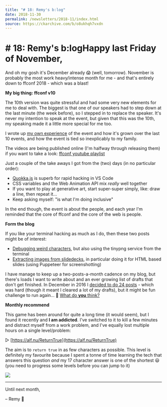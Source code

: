 ```yaml
---
title: "# 18: Remy's b:log"
date: 2018-11-30
permalink: /newsletters/2018-11/index.html
source: https://ckarchive.com/b/o8ukhqh7vxdn
---
```


# # 18: Remy's b:logHappy last Friday of November,  

And oh my gosh it's December already 😱 (well, tomorrow). November is probably the most work heavy/intense month for me - and that's entirely down to ffconf 2018 - which was a blast!

**My big thing: ffconf v10**

The 10th version was quite stressful and had some very new elements for me to deal with. The biggest is that one of our speakers had to step down at the last minute (the week before), so I stepped in to replace the speaker. It's never my intention to speak at the event, but given that this was the 10th, my speaking made it a little more special for me too.

I wrote up [my own experience](https://remysharp.com/2018/11/26/ffconf-v10-updates-my-experience) of the event and how it's grown over the last 10 events, and how the event is tied so inexplicably to my family.

The videos are being published online (I'm halfway through releasing them) if you want to take a look: [ffconf youtube playlist](https://www.youtube.com/playlist?list=PLXmT1r4krsTo5KtThq4dATD_ctsV8mdJQ)

Just a couple of the take aways I got from the (two) days (in no particular order):

*   [Quokka.js](https://quokkajs.com/) is superb for rapid hacking in VS Code
*   CSS variables and the Web Animation API mix _really_ well together
*   If you want to play at generative art, start super-super simply, like: draw a line, then repeat it…
*   Keep asking myself: "is what I'm doing inclusive"

In the end though, the event is about the people, and each year I'm reminded that the core of ffconf and the core of the web is people.

**Form the blog**

If you like your terminal hacking as much as I do, then these two posts might be of interest:

*   [Debugging weird characters](https://remysharp.com/2018/10/29/shell-debugging-vanishing-text), but also using the tinypng service from the terminal
*   [Extracting images from slidedecks](https://remysharp.com/2018/11/29/ways-to-extract-slides), in particular doing it for HTML based slides (using Puppeteer for screenshotting)

I have manage to keep up a two-posts-a-month cadence on my blog, but there's loads I want to write about and an ever growing list of drafts that don't get finished. In December in 2016 I [decided to do 24 posts](https://remysharp.com/2016#december) - which was hard (though it meant I cleared a lot of my drafts), but it might be fun challenge to run again… 🤔 [What do **you** think?](https://twitter.com/rem/status/1068538238107860993)

**Monthly recommend**

This game has been around for quite a long time (it would seem), but I found it recently and **I am addicted**. I've switched to it to kill a few minutes and distract myself from a work problem, and I've equally lost multiple hours on a single level/problem:

▷ [https://alf.nu/ReturnTrue](https://alf.nu/ReturnTrue)

The aim is to `return true` in as few characters as possible. This level is definitely my favourite because I spent a tonne of time learning the tech that answers this question _and_ my 17 character answer is one of the shortest 😃 (you need to progress some levels before you can jump to it)

![](https://convertkit.s3.amazonaws.com/assets/pictures/40116/1716710/content_Screen_Shot_2018-11-30_at_15.54.28.png)

* * *

Until next month,

– Remy 👋
